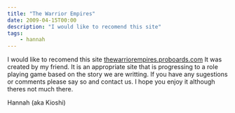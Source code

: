 ```yaml
---
title: "The Warrior Empires"
date: 2009-04-15T00:00
description: "I would like to recomend this site"
tags: 
    - hannah
---
```


I would like to recomend this site [thewarriorempires.proboards.com](https://thewarriorempires.proboards.com/) It was created by my friend. It is an appropriate site that is progressing to a role playing game based on the story we are writting. If you have any sugestions or comments please say so and contact us. I hope you enjoy it although theres not much there.

Hannah (aka Kioshi)


